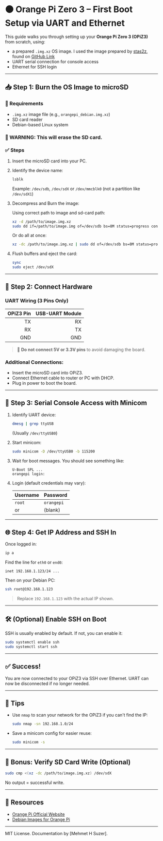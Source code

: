 # 🟠 Orange Pi Zero 3 – First Boot Setup via UART and Ethernet

This guide walks you through setting up your **Orange Pi Zero 3 (OPiZ3)** from scratch, using:
- a prepared `.img.xz` OS image. I used the image prepared by [stas2z](https://github.com/stas2z), found on [GitHub Link](https://github.com/stas2z/orange-pi-images/releases/download/0.2-bookworm/Orangepizero3_1.0.2_debian_bookworm_server_linux6.1.31.img.xz)
- UART serial connection for console access
- Ethernet for SSH login

---

## 📥 Step 1: Burn the OS Image to microSD

### 🔧 Requirements
- `.img.xz` image file (e.g., `orangepi_debian.img.xz`)
- SD card reader
- Debian-based Linux system

### 🧯 WARNING: This will erase the SD card.

### ✅ Steps

1. Insert the microSD card into your PC.
2. Identify the device name:

   ```bash
   lsblk
   ```

   Example: `/dev/sdb`, `/dev/sdX` or `/dev/mmcblk0` (not a partition like `/dev/sdX1`)

3. Decompress and Burn the image:

   Using correct path to image and sd-card path:

   ```bash
   xz -d /path/to/image.img.xz
   sudo dd if=/path/to/image.img of=/dev/sdb bs=8M status=progress conv=fsync
   ```

   Or do all at once:

   ```bash
   xz -dc /path/to/image.img.xz | sudo dd of=/dev/sdb bs=8M status=progress conv=fsync
   ```

4. Flush buffers and eject the card:

   ```bash
   sync
   sudo eject /dev/sdX
   ```

---

## 🔌 Step 2: Connect Hardware

### UART Wiring (3 Pins Only)
| OPiZ3 Pin | USB-UART Module |
|----------:|----------------:|
| TX        | RX              |
| RX        | TX              |
| GND       | GND             |

> 🛑 **Do not connect 5V or 3.3V pins** to avoid damaging the board.

### Additional Connections:
- Insert the microSD card into OPiZ3.
- Connect Ethernet cable to router or PC with DHCP.
- Plug in power to boot the board.

---

## 📡 Step 3: Serial Console Access with Minicom

1. Identify UART device:

   ```bash
   dmesg | grep ttyUSB
   ```

   (Usually `/dev/ttyUSB0`)

2. Start minicom:

   ```bash
   sudo minicom -D /dev/ttyUSB0 -b 115200
   ```

3. Wait for boot messages. You should see something like:

   ```
   U-Boot SPL ...
   orangepi login:
   ```

4. Login (default credentials may vary):

   | Username | Password   |
   |----------|------------|
   | `root`   | `orangepi` |
   | or       | (blank)    |

---

## 🌐 Step 4: Get IP Address and SSH In

Once logged in:

```bash
ip a
```

Find the line for `eth0` or `end0`:

```
inet 192.168.1.123/24 ...
```

Then on your Debian PC:

```bash
ssh root@192.168.1.123
```

> Replace `192.168.1.123` with the actual IP shown.

---

## 🛠️ (Optional) Enable SSH on Boot

SSH is usually enabled by default. If not, you can enable it:

```bash
sudo systemctl enable ssh
sudo systemctl start ssh
```

---

## ✅ Success!

You are now connected to your OPiZ3 via SSH over Ethernet. UART can now be disconnected if no longer needed.

---

## 📌 Tips

- Use `nmap` to scan your network for the OPiZ3 if you can't find the IP:

  ```bash
  sudo nmap -sn 192.168.1.0/24
  ```

- Save a minicom config for easier reuse:

  ```bash
  sudo minicom -s
  ```

---

## 🧪 Bonus: Verify SD Card Write (Optional)

```bash
sudo cmp <(xz -dc /path/to/image.img.xz) /dev/sdX
```

No output = successful write.

---

## 🔗 Resources

- [Orange Pi Official Website](https://www.orangepi.org/)
- [Debian Images for Orange Pi](https://wiki.debian.org/InstallingDebianOn/Allwinner)

---

MIT License. Documentation by [Mehmet H Suzer].

